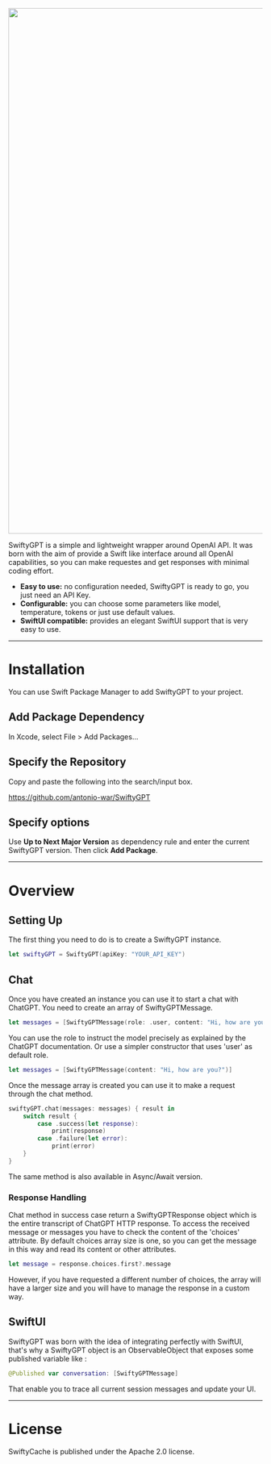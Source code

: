 <p align="center">
<img width="1042" src="https://user-images.githubusercontent.com/59933379/228211801-2646ac50-4bbf-4b4c-88b9-366bad8d76cf.png">
</p>

SwiftyGPT is a simple and lightweight wrapper around OpenAI API.
It was born with the aim of provide a Swift like interface around all OpenAI capabilities, so you can make requestes and get responses with minimal coding effort.

- **Easy to use:** no configuration needed, SwiftyGPT is ready to go, you just need an API Key.
- **Configurable:** you can choose some parameters like model, temperature, tokens or just use default values.
- **SwiftUI compatible:** provides an elegant SwiftUI support that is very easy to use.

---

# Installation

You can use Swift Package Manager to add SwiftyGPT to your project.

## Add Package Dependency

In Xcode, select File > Add Packages...

## Specify the Repository

Copy and paste the following into the search/input box.

https://github.com/antonio-war/SwiftyGPT

## Specify options

Use **Up to Next Major Version** as dependency rule and enter the current SwiftyGPT version.
Then click **Add Package**.

---

# Overview

## Setting Up

The first thing you need to do is to create a SwiftyGPT instance.

```swift
let swiftyGPT = SwiftyGPT(apiKey: "YOUR_API_KEY")
```

## Chat

Once you have created an instance you can use it to start a chat with ChatGPT.
You need to create an array of SwiftyGPTMessage.

```swift
let messages = [SwiftyGPTMessage(role: .user, content: "Hi, how are you?")]
```
You can use the role to instruct the model precisely as explained by the ChatGPT documentation. Or use a simpler constructor that uses 'user' as default role.

```swift
let messages = [SwiftyGPTMessage(content: "Hi, how are you?")]
```

Once the message array is created you can use it to make a request through the chat method.

```swift
swiftyGPT.chat(messages: messages) { result in
    switch result {
        case .success(let response):
            print(response)
        case .failure(let error):
            print(error)
    }
}
```

The same method is also available in Async/Await version.

### Response Handling

Chat method in success case return a SwiftyGPTResponse object which is the entire transcript of ChatGPT HTTP response.
To access the received message or messages you have to check the content of the 'choices' attribute. By default choices array size is one, so you can get the message in this way and read its content or other attributes.

```swift
let message = response.choices.first?.message
```

However, if you have requested a different number of choices, the array will have a larger size and you will have to manage the response in a custom way.

## SwiftUI

SwiftyGPT was born with the idea of integrating perfectly with SwiftUI, that's why a SwiftyGPT object is an ObservableObject that exposes some published variable like :

```swift
@Published var conversation: [SwiftyGPTMessage]
```
That enable you to trace all current session messages and update your UI.

---
# License
SwiftyCache is published under the Apache 2.0 license.

